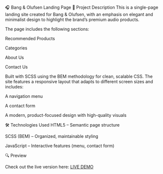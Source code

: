 🎧 Bang & Olufsen Landing Page
📄 Project Description
This is a single-page landing site created for Bang & Olufsen, with an emphasis on elegant and minimalist design to highlight the brand’s premium audio products.

The page includes the following sections:

Recommended Products

Categories

About Us

Contact Us

Built with SCSS using the BEM methodology for clean, scalable CSS.
The site features a responsive layout that adapts to different screen sizes and includes:

A navigation menu

A contact form

A modern, product-focused design with high-quality visuals

🛠 Technologies Used
HTML5 – Semantic page structure

SCSS (BEM) – Organized, maintainable styling

JavaScript – Interactive features (menu, contact form)

🔍 Preview

Check out the live version here:
[LIVE DEMO](https://jasialazyrka.github.io/B-O-landing-page/)
